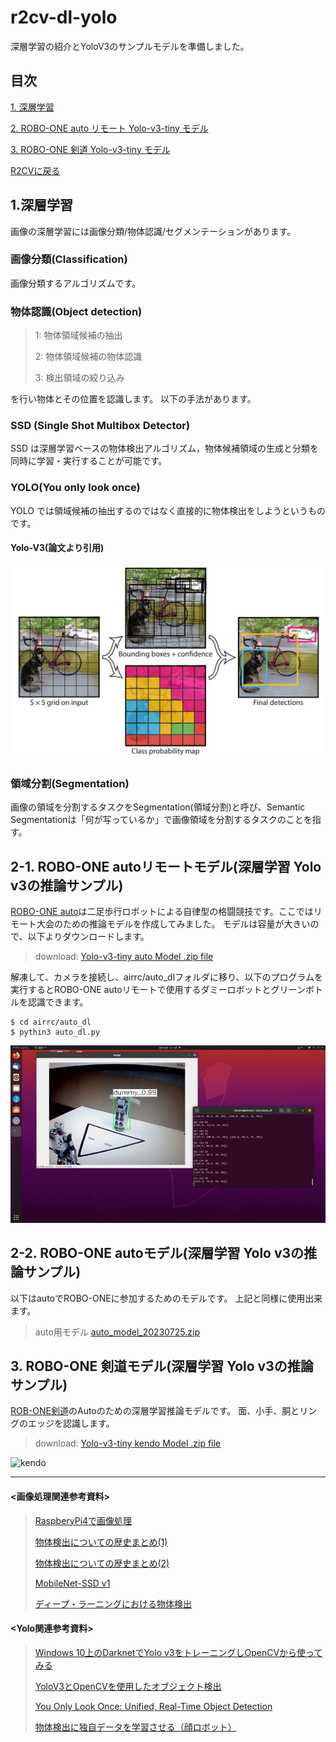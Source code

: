 # r2cv-dl-yolo
深層学習の紹介とYoloV3のサンプルモデルを準備しました。
## 目次
[1. 深層学習](#1)

[2. ROBO-ONE auto リモート Yolo-v3-tiny モデル](#2)

[3. ROBO-ONE 剣道 Yolo-v3-tiny モデル](#3)


[R2CVに戻る](https://github.com/nishibra/r2cv-1)

<a id="1"></a>
## 1.深層学習
画像の深層学習には画像分類/物体認識/セグメンテーションがあります。
### 画像分類(Classification)
画像分類するアルゴリズムです。
### 物体認識(Object detection)
> 1: 物体領域候補の抽出
> 
> 2: 物体領域候補の物体認識
>
>  3: 検出領域の絞り込み

を行い物体とその位置を認識します。
以下の手法があります。
### SSD (Single Shot Multibox Detector)
 SSD は深層学習ベースの物体検出アルゴリズム，物体候補領域の生成と分類を同時に学習・実行することが可能です。
### YOLO(You only look once)
   YOLO では領域候補の抽出するのではなく直接的に物体検出をしようというものです。
#### Yolo-V3(論文より引用)
![yolo](pics_dl/yolov3.png)   
   
   
   
### 領域分割(Segmentation)
 画像の領域を分割するタスクをSegmentation(領域分割)と呼び、Semantic Segmentationは「何が写っているか」で画像領域を分割するタスクのことを指す。

<a id="2"></a>
## 2-1. ROBO-ONE autoリモートモデル(深層学習 Yolo v3の推論サンプル)
[ROBO-ONE auto](https://www.robo-one.com/autos/index/63)は二足歩行ロボットによる自律型の格闘競技です。ここではリモート大会のための推論モデルを作成してみました。
モデルは容量が大きいので、以下よりダウンロードします。

>download: 
[Yolo-v3-tiny auto Model .zip file](http://www.arrc.jp/auto/auto_dl_model.zip)

解凍して、カメラを接続し、airrc/auto_dlフォルダに移り、以下のプログラムを実行するとROBO-ONE autoリモートで使用するダミーロボットとグリーンボトルを認識できます。
```
$ cd airrc/auto_dl
$ pythin3 auto_dl.py
```
![022](/pics_dl/image022.png)

<a id="3"></a>
## 2-2. ROBO-ONE autoモデル(深層学習 Yolo v3の推論サンプル)

以下はautoでROBO-ONEに参加するためのモデルです。
上記と同様に使用出来ます。

>auto用モデル
[auto_model_20230725.zip](http://www.arrc.jp/auto/auto_model_20230725.zip)

## 3. ROBO-ONE 剣道モデル(深層学習 Yolo v3の推論サンプル)
[ROB-ONE剣道](https://www.robo-one.com/ken2s/index/59)のAutoのための深層学習推論モデルです。
面、小手、胴とリングのエッジを認識します。
>download: 
[Yolo-v3-tiny kendo Model .zip file](http://www.arrc.jp/auto/kendo_dl.zip)

![kendo](/pics_dl/kendo.gif)

---
#### <画像処理関連参考資料>
> [RaspberyPi4で画像処理](http://biped-robot.or.jp/upload/dbmaterials/1018_466a1053ca4d7568f2cdb5d1fba1c21aoriginal.pdf)
>
> [物体検出についての歴史まとめ(1)](https://qiita.com/mshinoda88/items/9770ee671ea27f2c81a9#%E3%82%A2%E3%83%B3%E3%82%AB%E3%83%BC%E3%83%9C%E3%83%83%E3%82%AF%E3%82%B9%E3%81%AE%E5%B0%8E%E5%85%A5)
>
> [物体検出についての歴史まとめ(2)](https://qiita.com/mshinoda88/items/c7e0967923e3ed47fee5)
>
> [MobileNet-SSD v1](https://www.haneca.net/python-opencv-dnn-object-detection/)
>
>[ディープ・ラーニングにおける物体検出 ](https://blogs.sas.com/content/sasjapan/2019/03/12/understanding-object-detection-in-deep-learning/)


#### <Yolo関連参考資料>
> [Windows 10上のDarknetでYolo v3をトレーニングしOpenCVから使ってみる](https://nixeneko.hatenablog.com/entry/2018/08/15/000000)
>
> [YoloV3とOpenCVを使用したオブジェクト検出](https://ichi.pro/yolov-3-to-opencv-o-shiyoshita-obujyekuto-kenshutsu-28510119961632)
> 
> [You Only Look Once: Unified, Real-Time Object Detection](https://arxiv.org/abs/1506.02640)
>
> [物体検出に独自データを学習させる（顔ロボット）](https://hajimerobot.co.jp/ai/yolo_originaldata/)
